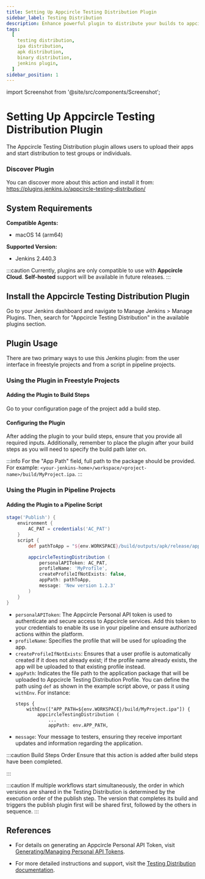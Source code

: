 ```yaml
---
title: Setting Up Appcircle Testing Distribution Plugin
sidebar_label: Testing Distribution
description: Enhance powerful plugin to distribute your builds to appcircle
tags:
  [
    testing distribution,
    ipa distribution,
    apk distribution,
    binary distribution,
    jenkins plugin,
  ]
sidebar_position: 1
---
```


import Screenshot from '@site/src/components/Screenshot';

# Setting Up Appcircle Testing Distribution Plugin

The Appcircle Testing Distribution plugin allows users to upload their apps and start distribution to test groups or individuals.

### Discover Plugin

You can discover more about this action and install it from:
https://plugins.jenkins.io/appcircle-testing-distribution/

## System Requirements

**Compatible Agents:**

- macOS 14 (arm64)
<!-- - Ubuntu 22.04 (x86_64) -->

**Supported Version:**

- Jenkins 2.440.3

:::caution
Currently, plugins are only compatible to use with **Appcircle Cloud**. **Self-hosted** support will be available in future releases.
:::

## Install the Appcircle Testing Distribution Plugin

Go to your Jenkins dashboard and navigate to Manage Jenkins > Manage Plugins. Then, search for "Appcircle Testing Distribution" in the available plugins section.

<Screenshot url='https://cdn.appcircle.io/docs/assets/sp-158-installation_steps.png' />

## Plugin Usage

There are two primary ways to use this Jenkins plugin: from the user interface in freestyle projects and from a script in pipeline projects.

### Using the Plugin in Freestyle Projects

#### Adding the Plugin to Build Steps

Go to your configuration page of the project add a build step.

<Screenshot url='https://cdn.appcircle.io/docs/assets/SP-175_jenkins_build_step.png' />

#### Configuring the Plugin

After adding the plugin to your build steps, ensure that you provide all required inputs.
Additionally, remember to place the plugin after your build steps as you will need to specify the build path later on.

:::info
For the "App Path" field, full path to the package should be provided. For example: `<your-jenkins-home>/workspace/<project-name>/build/MyProject.ipa`.
:::

<Screenshot url='https://cdn.appcircle.io/docs/assets/SP-205_td_usage.png' />

### Using the Plugin in Pipeline Projects

#### Adding the Plugin to a Pipeline Script

```Groovy
stage('Publish') {
    environment {
        AC_PAT = credentials('AC_PAT')
    }
    script {
        def pathToApp = "${env.WORKSPACE}/build/outputs/apk/release/app-release.apk"

        appcircleTestingDistribution (
            personalAPIToken: AC_PAT,
            profileName: 'MyProfile',
            createProfileIfNotExists: false,
            appPath: pathToApp,
            message: 'New version 1.2.3'
        )
    }
}
```

- `personalAPIToken`: The Appcircle Personal API token is used to authenticate and secure access to Appcircle services. Add this token to your credentials to enable its use in your pipeline and ensure authorized actions within the platform.
- `profileName`: Specifies the profile that will be used for uploading the app.
- `createProfileIfNotExists`: Ensures that a user profile is automatically created if it does not already exist; if the profile name already exists, the app will be uploaded to that existing profile instead.
- `appPath`: Indicates the file path to the application package that will be uploaded to Appcircle Testing Distribution Profile. You can define the path using `def` as shown in the example script above, or pass it using `withEnv`. For instance:
    ```
    steps {
        withEnv(["APP_PATH=${env.WORKSPACE}/build/MyProject.ipa"]) {    
            appcircleTestingDistribution (
                ...
                appPath: env.APP_PATH,
    ```
- `message`: Your message to testers, ensuring they receive important updates and information regarding the application.

:::caution Build Steps Order
Ensure that this action is added after build steps have been completed.

:::

:::caution
If multiple workflows start simultaneously, the order in which versions are shared in the Testing Distribution is determined by the execution order of the publish step. The version that completes its build and triggers the publish plugin first will be shared first, followed by the others in sequence.
:::

## References

- For details on generating an Appcircle Personal API Token, visit [Generating/Managing Personal API Tokens](/appcircle-api-and-cli/api-authentication#generatingmanaging-the-personal-api-tokens).

- For more detailed instructions and support, visit the [Testing Distribution documentation](/testing-distribution).
